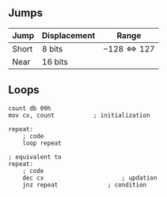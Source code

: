 ## Jumps

| Jump  | Displacement | Range           |
| ----- | ------------ | --------------- |
| Short | 8 bits       | $-128 \iff 127$ |
| Near  | 16 bits      |                 |

## Loops

```assembly
count db 09h
mov cx, count 			; initialization

repeat:
	; code
	loop repeat
	
; equivalent to
repeat:
	; code
	dec cx 						; updation
	jnz repeat 				; condition
```

